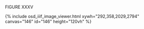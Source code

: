 FIGURE XXXV 

{% include osd_iiif_image_viewer.html xywh="292,358,2029,2794" canvas="146" id="146" height="120vh" %}
